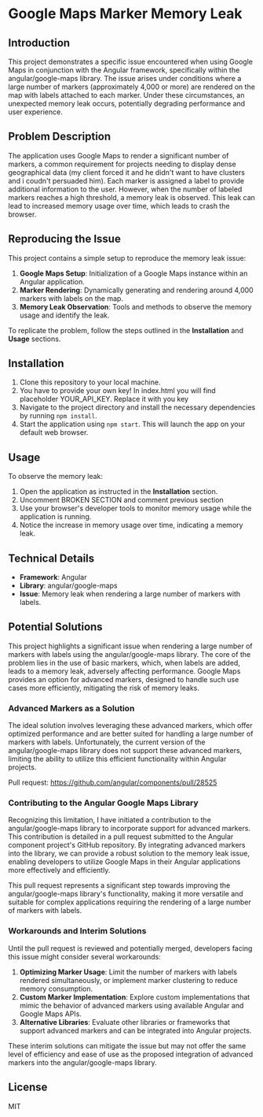 # Google Maps Marker Memory Leak

## Introduction

This project demonstrates a specific issue encountered when using Google Maps in conjunction with the Angular framework, specifically within the angular/google-maps library. The issue arises under conditions where a large number of markers (approximately 4,000 or more) are rendered on the map with labels attached to each marker. Under these circumstances, an unexpected memory leak occurs, potentially degrading performance and user experience.

## Problem Description

The application uses Google Maps to render a significant number of markers, a common requirement for projects needing to display dense geographical data (my client forced it and he didn't want to have clusters and i coudn't persuaded him). Each marker is assigned a label to provide additional information to the user. However, when the number of labeled markers reaches a high threshold, a memory leak is observed. This leak can lead to increased memory usage over time, which leads to crash the browser.

## Reproducing the Issue

This project contains a simple setup to reproduce the memory leak issue:

1. **Google Maps Setup**: Initialization of a Google Maps instance within an Angular application.
2. **Marker Rendering**: Dynamically generating and rendering around 4,000 markers with labels on the map.
3. **Memory Leak Observation**: Tools and methods to observe the memory usage and identify the leak.

To replicate the problem, follow the steps outlined in the **Installation** and **Usage** sections.

## Installation

1. Clone this repository to your local machine.
2. You have to provide your own key! In index.html you will find placeholder YOUR_API_KEY. Replace it with you key
3. Navigate to the project directory and install the necessary dependencies by running `npm install`.
4. Start the application using `npm start`. This will launch the app on your default web browser.

## Usage

To observe the memory leak:

1. Open the application as instructed in the **Installation** section.
2. Uncomment BROKEN SECTION and comment previous section
3. Use your browser's developer tools to monitor memory usage while the application is running.
4. Notice the increase in memory usage over time, indicating a memory leak.

## Technical Details

- **Framework**: Angular
- **Library**: angular/google-maps
- **Issue**: Memory leak when rendering a large number of markers with labels.

## Potential Solutions

This project highlights a significant issue when rendering a large number of markers with labels using the angular/google-maps library. The core of the problem lies in the use of basic markers, which, when labels are added, leads to a memory leak, adversely affecting performance. Google Maps provides an option for advanced markers, designed to handle such use cases more efficiently, mitigating the risk of memory leaks.

### Advanced Markers as a Solution

The ideal solution involves leveraging these advanced markers, which offer optimized performance and are better suited for handling a large number of markers with labels. Unfortunately, the current version of the angular/google-maps library does not support these advanced markers, limiting the ability to utilize this efficient functionality within Angular projects.

Pull request: https://github.com/angular/components/pull/28525

### Contributing to the Angular Google Maps Library

Recognizing this limitation, I have initiated a contribution to the angular/google-maps library to incorporate support for advanced markers. This contribution is detailed in a pull request submitted to the Angular component project's GitHub repository. By integrating advanced markers into the library, we can provide a robust solution to the memory leak issue, enabling developers to utilize Google Maps in their Angular applications more effectively and efficiently.

This pull request represents a significant step towards improving the angular/google-maps library's functionality, making it more versatile and suitable for complex applications requiring the rendering of a large number of markers with labels.

### Workarounds and Interim Solutions

Until the pull request is reviewed and potentially merged, developers facing this issue might consider several workarounds:

1. **Optimizing Marker Usage**: Limit the number of markers with labels rendered simultaneously, or implement marker clustering to reduce memory consumption.
2. **Custom Marker Implementation**: Explore custom implementations that mimic the behavior of advanced markers using available Angular and Google Maps APIs.
3. **Alternative Libraries**: Evaluate other libraries or frameworks that support advanced markers and can be integrated into Angular projects.

These interim solutions can mitigate the issue but may not offer the same level of efficiency and ease of use as the proposed integration of advanced markers into the angular/google-maps library.

## License

MIT
